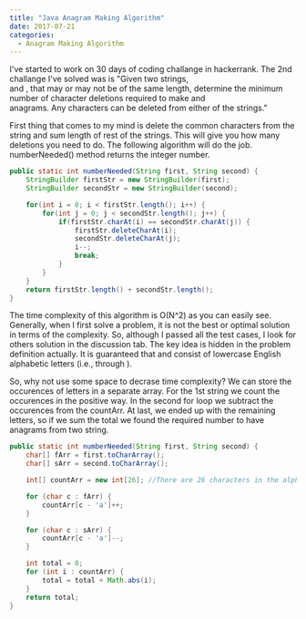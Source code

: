 ```yaml
---
title: "Java Anagram Making Algorithm"
date: 2017-07-21
categories: 
  - Anagram Making Algorithm
---
```


I've started to work on 30 days of coding challange in hackerrank. The 2nd challange I've solved was is "Given two strings,  
and , that may or may not be of the same length, determine the minimum number of character deletions required to make  and  
anagrams. Any characters can be deleted from either of the strings."

First thing that comes to my mind is delete the common characters from the string and sum length of rest of the strings. This will give 
you how many deletions you need to do. The following algorithm will do the job. numberNeeded() method returns the integer number. 

```java
public static int numberNeeded(String first, String second) {               
    StringBuilder firstStr = new StringBuilder(first);
    StringBuilder secondStr = new StringBuilder(second);

    for(int i = 0; i < firstStr.length(); i++) {            
        for(int j = 0; j < secondStr.length(); j++) {
            if(firstStr.charAt(i) == secondStr.charAt(j)) {
                firstStr.deleteCharAt(i);
                secondStr.deleteCharAt(j);
                i--;
                break;
            }
        }
    }        
    return firstStr.length() + secondStr.length();       
}
```

The time complexity of this algorithm is O(N^2) as you can easily see. Generally, when I first solve a problem, it is not the best or 
optimal solution in terms of the complexity. So, although I passed all the test cases, I look for others solution in the discussion tab.
The key idea is hidden in the problem definition actually. It is guaranteed that  and  consist of lowercase English alphabetic letters 
(i.e.,  through ).

So, why not use some space to decrase time complexity? We can store the occurences of letters in a separate array. For the 1st 
string we count the occurences in the positive way. In the second for loop we subtract the occurences from the countArr. At last,
we ended up with the remaining letters, so if we sum the total we found the required number to have anagrams from two string.

```java
public static int numberNeeded(String first, String second) {
    char[] fArr = first.toCharArray();
    char[] sArr = second.toCharArray();

    int[] countArr = new int[26]; //There are 26 characters in the alphabet

    for (char c : fArr) {  
        countArr[c - 'a']++;
    }

    for (char c : sArr) {  
        countArr[c - 'a']--;
    }

    int total = 0;
    for (int i : countArr) {
        total = total + Math.abs(i);
    }
    return total;        
}
```
